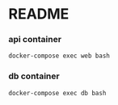 # README

### api container
```docker-compose exec web bash```
### db container
```docker-compose exec db bash```